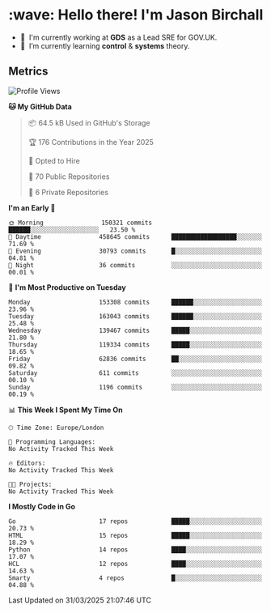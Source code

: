 <h1 align="left" id="jason-title">:wave: Hello there! I'm Jason Birchall</h1>

- :office: &nbsp;I'm currently working at **GDS** as a Lead SRE for GOV.UK.
- :seedling: &nbsp;I’m currently learning **control** & **systems** theory.

<h2>Metrics</h2>

<!--START_SECTION:waka-->
![Profile Views](http://img.shields.io/badge/Profile%20Views-1-blue)

**🐱 My GitHub Data** 

> 📦 64.5 kB Used in GitHub's Storage 
 > 
> 🏆 176 Contributions in the Year 2025
 > 
> 💼 Opted to Hire
 > 
> 📜 70 Public Repositories 
 > 
> 🔑 6 Private Repositories 
 > 
**I'm an Early 🐤** 

```text
🌞 Morning                150321 commits      ██████░░░░░░░░░░░░░░░░░░░   23.50 % 
🌆 Daytime                458645 commits      ██████████████████░░░░░░░   71.69 % 
🌃 Evening                30793 commits       █░░░░░░░░░░░░░░░░░░░░░░░░   04.81 % 
🌙 Night                  36 commits          ░░░░░░░░░░░░░░░░░░░░░░░░░   00.01 % 
```
📅 **I'm Most Productive on Tuesday** 

```text
Monday                   153308 commits      ██████░░░░░░░░░░░░░░░░░░░   23.96 % 
Tuesday                  163043 commits      ██████░░░░░░░░░░░░░░░░░░░   25.48 % 
Wednesday                139467 commits      █████░░░░░░░░░░░░░░░░░░░░   21.80 % 
Thursday                 119334 commits      █████░░░░░░░░░░░░░░░░░░░░   18.65 % 
Friday                   62836 commits       ██░░░░░░░░░░░░░░░░░░░░░░░   09.82 % 
Saturday                 611 commits         ░░░░░░░░░░░░░░░░░░░░░░░░░   00.10 % 
Sunday                   1196 commits        ░░░░░░░░░░░░░░░░░░░░░░░░░   00.19 % 
```


📊 **This Week I Spent My Time On** 

```text
🕑︎ Time Zone: Europe/London

💬 Programming Languages: 
No Activity Tracked This Week

🔥 Editors: 
No Activity Tracked This Week

🐱‍💻 Projects: 
No Activity Tracked This Week
```

**I Mostly Code in Go** 

```text
Go                       17 repos            █████░░░░░░░░░░░░░░░░░░░░   20.73 % 
HTML                     15 repos            █████░░░░░░░░░░░░░░░░░░░░   18.29 % 
Python                   14 repos            ████░░░░░░░░░░░░░░░░░░░░░   17.07 % 
HCL                      12 repos            ████░░░░░░░░░░░░░░░░░░░░░   14.63 % 
Smarty                   4 repos             █░░░░░░░░░░░░░░░░░░░░░░░░   04.88 % 
```




 Last Updated on 31/03/2025 21:07:46 UTC
<!--END_SECTION:waka-->

<!-- links -->

[issues page]: https://github.com/jasonBirchall/jasonBirchall/issues "jasonBirchall/issues"
